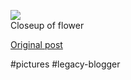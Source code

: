 <!--
date: '2004-09-20'
published: true
slug: 2004-09-closeup-of-flower
time_to_read: 5
title: ''
-->

[![](http://photos1.blogger.com/img/233/1044/320/P8290052.jpg)](http://photos1.blogger.com/img/233/1044/640/P8290052.jpg)  
Closeup of flower

[Original post](https://ysfk.blogspot.com/2004/09/closeup-of-flower.html)

#pictures #legacy-blogger 